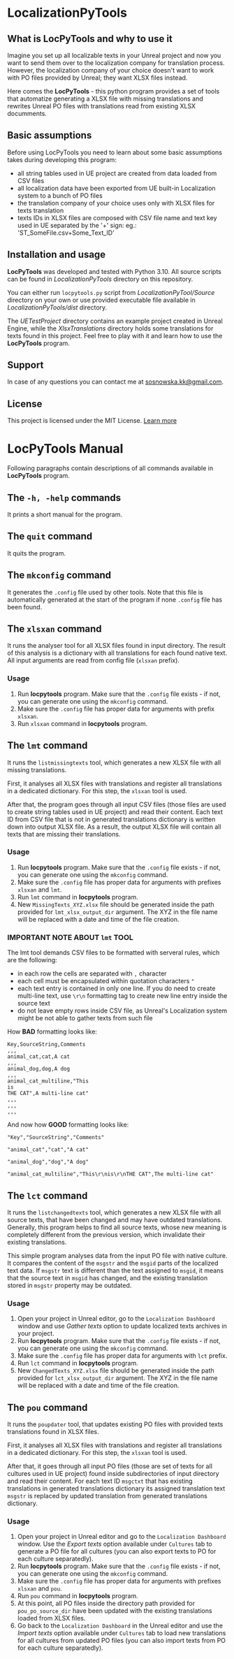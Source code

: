 # LocalizationPyTools



## What is LocPyTools and why to use it

Imagine you set up all localizable texts in your Unreal project and now you want to send them over to the localization company for translation process. However, the localization company of your choice doesn't want to work with PO files provided by Unreal; they want XLSX files instead.

Here comes the __LocPyTools__ - this python program provides a set of tools that automatize generating a XLSX file with missing translations and rewrites Unreal PO files with translations read from existing XLSX documments.

## Basic assumptions

Before using LocPyTools you need to learn about some basic assumptions takes during developing this program:

- all string tables used in UE project are created from data loaded from CSV files
- all localization data have been exported from UE built-in Localization system to a bunch of PO files
- the translation company of your choice uses only with XLSX files for texts translation
- texts IDs in XLSX files are composed with CSV file name and text key used in UE separated by the '+' sign:
  eg.: 'ST_SomeFile.csv+Some_Text_ID'



## Installation and usage

__LocPyTools__ was developed and tested with Python 3.10. All source scripts can be found in *LocalizationPyTools* directory on this repository.

You can either run `locpytools.py` script from *LocalizationPyTool/Source* directory on your own or use provided executable file available in *LocalizationPyTools/dist* directory.

The *UETestProject* directory contains an example project created in Unreal Engine, while the *XlsxTranslations* directory holds some translations for texts found in this project. Feel free to play with it and learn how to use the __LocPyTools__ program.

## Support
In case of any questions you can contact me at sosnowska.kk@gmail.com.

## License
This project is licensed under the MIT License. [Learn more](https://choosealicense.com/licenses/mit/)




# LocPyTools Manual

Following paragraphs contain descriptions of all commands available in __LocPyTools__ program.

## The `-h, -help` commands

It prints a short manual for the program.

## The `quit` command

It quits the program.

## The `mkconfig` command

It generates the `.config` file used by other tools. Note that this file is automatically generated at the start of the program if none `.config` file has been found.

## The `xlsxan` command

It runs the analyser tool for all XLSX files found in input directory. The result of this analysis is a dictionary with all translations for each found native text. All input arguments are read from config file (`xlsxan` prefix).

### Usage

1. Run __locpytools__ program. Make sure that the `.config` file exists - if not, you can generate one using the `mkconfig` command.
1. Make sure the `.config` file has proper data for arguments with prefix `xlsxan`.
1. Run `xlsxan` command in __locpytools__ program.

## The `lmt` command

It runs the `listmissingtexts` tool, which generates a new XLSX file with all missing translations.

First, it analyses all XLSX files with translations and register all translations in a dedicated dictionary. For this step, the `xlsxan` tool is used.

After that, the program goes through all input CSV files (those files are used to create string tables used in UE project) and read their content. Each text ID from CSV file that is not in generated translations dictionary is written down into output XLSX file. As a result, the output XLSX file will contain all texts that are missing their translations.

### Usage

1. Run __locpytools__ program. Make sure that the `.config` file exists - if not, you can generate one using the `mkconfig` command.
1. Make sure the `.config` file has proper data for arguments with prefixes `xlsxan` and `lmt`.
1. Run `lmt` command in __locpytools__ program.
1. New `MissingTexts_XYZ.xlsx` file should be generated inside the path provided for `lmt_xlsx_output_dir` argument. The XYZ in the file name will be replaced with a date and time of the file creation.

### IMPORTANT NOTE ABOUT `lmt` TOOL

The lmt tool demands CSV files to be formatted with serveral rules, which are the following:
- in each row the cells are separated with `,` character
- each cell must be encapsulated within quotation characters `"`
- each text entry is contained in only one line. If you do need to create multi-line text, use `\r\n` formatting tag to create new line entry inside the source text
- do not leave empty rows inside CSV file, as Unreal's Localization system might be not able to gather texts from such file

How __BAD__ formatting looks like:
```
Key,SourceString,Comments
,,,
animal_cat,cat,A cat
,,,
animal_dog,dog,A dog
,,,
animal_cat_multiline,"This
is
THE CAT",A multi-line cat"
,,,
,,,
,,,
```

And now how __GOOD__ formatting looks like:
```
"Key","SourceString","Comments"

"animal_cat","cat","A cat"

"animal_dog","dog","A dog"

"animal_cat_multiline","This\r\nis\r\nTHE CAT",The multi-line cat"
```

## The `lct` command

It runs the `listchangedtexts` tool, which generates a new XLSX file with all source texts, that have been changed and may have outdated translations. Generally, this program helps to find all source texts, whose new meaning is completely different from the previous version, which invalidate their existing translations.

This simple program analyses data from the input PO file with native culture. It compares the content of the `msgstr` and the `msgid` parts of the localized text data. If `msgstr` text is different than the text assigned to `msgid`, it means that the source text in `msgid` has changed, and the existing translation stored in `msgstr` property may be outdated.

### Usage

1. Open your project in Unreal editor, go to the `Localization Dashboard` window and use *Gather texts* option to update localized texts archives in your project.
1. Run __locpytools__ program. Make sure that the `.config` file exists - if not, you can generate one using the `mkconfig` command.
1. Make sure the `.config` file has proper data for arguments with `lct` prefix.
1. Run `lct` command in __locpytools__ program.
1. New `ChangedTexts_XYZ.xlsx` file should be generated inside the path provided for `lct_xlsx_output_dir` argument. The XYZ in the file name will be replaced with a date and time of the file creation.

## The `pou` command

It runs the `poupdater` tool, that updates existing PO files with provided texts translations found in XLSX files.

First, it analyses all XLSX files with translations and register all translations in a dedicated dictionary. For this step, the `xlsxan` tool is used.

After that, it goes through all input PO files (those are set of texts for all cultures used in UE project) found inside subdirectories of input directory and read their content. For each text ID `msgctxt` that has existing translations in generated translations dictionary its assigned translation text `msgstr` is replaced by updated translation from generated translations dictionary.

### Usage

1. Open your project in Unreal editor and go to the `Localization Dashboard` window. Use the *Export texts* option available under `Cultures` tab to generate a PO file for all cultures (you can also export texts to PO for each culture separatedly).
1. Run __locpytools__ program. Make sure that the `.config` file exists - if not, you can generate one using the `mkconfig` command.
1. Make sure the `.config` file has proper data for arguments with prefixes `xlsxan` and `pou`.
1. Run `pou` command in __locpytools__ program.
1. At this point, all PO files inside the directory path provided for `pou_po_source_dir` have been updated with the existing translations loaded from XLSX files.
1. Go back to the `Localization Dashboard` in the Unreal editor and use the *Import texts* option available under `Cultures` tab to load new translations for all cultures from updated PO files (you can also import texts from PO for each culture separatedly).
